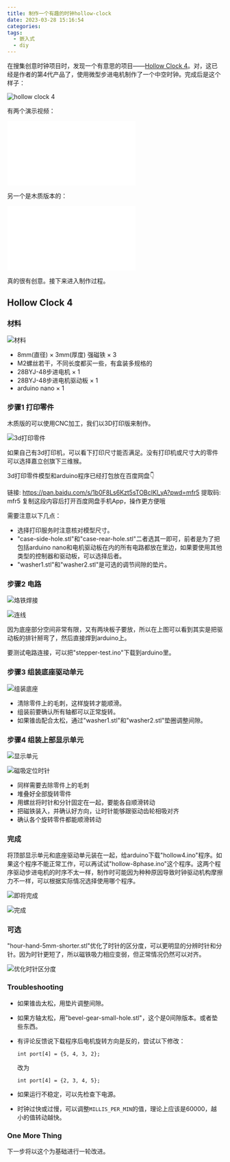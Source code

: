 ```yaml
---
title: 制作一个有趣的时钟hollow-clock
date: 2023-03-28 15:16:54
categories:
tags:
  - 嵌入式
  - diy
---
```


在搜集创意时钟项目时，发现一个有意思的项目——[Hollow Clock 4](https://www.instructables.com/Hollow-Clock-4/)。对，这已经是作者的第4代产品了，使用微型步进电机制作了一个中空时钟。完成后是这个样子：

![hollow clock 4](https://imgs.boringhex.top/blog/F77HI74LB537UH8.jpg "hollow clock 4")

有两个演示视频：

<iframe src="//player.bilibili.com/player.html?bvid=BV1Jm4y1r78w&page=1" scrolling="no" border="0" frameborder="no" framespacing="0" allowfullscreen="true"> </iframe>

另一个是木质版本的：

<iframe src="//player.bilibili.com/player.html?bvid=BV1ic411V76Z&page=1" scrolling="no" border="0" frameborder="no" framespacing="0" allowfullscreen="true"> </iframe>

真的很有创意。接下来进入制作过程。

## Hollow Clock 4

### 材料

![材料](https://imgs.boringhex.top/blog/F3UWT8TLAL338YE.jpg "材料")

- 8mm(直径) × 3mm(厚度) 强磁铁 × 3
- M2螺丝若干，不同长度都买一些，有盒装多规格的
- 28BYJ-48步进电机 × 1
- 28BYJ-48步进电机驱动板 × 1
- arduino nano × 1

### 步骤1 打印零件

木质版的可以使用CNC加工，我们以3D打印版来制作。

![3d打印零件](https://imgs.boringhex.top/blog/FWO2FB7LAL33912.jpg "3d打印零件")

如果自己有3d打印机，可以看下打印尺寸能否满足。没有打印机或尺寸大的零件可以选择嘉立创旗下三维猴。

3d打印零件模型和arduino程序已经打包放在百度网盘👇

链接: https://pan.baidu.com/s/1b0F8Ls6Kzt5sTOBcIKl_yA?pwd=mfr5 提取码: mfr5 复制这段内容后打开百度网盘手机App，操作更方便哦 

需要注意以下几点：

- 选择打印服务时注意核对模型尺寸。
- "case-side-hole.stl"和"case-rear-hole.stl"二者选其一即可，前者是为了把包括arduino nano和电机驱动板在内的所有电路都放在里边，如果要使用其他类型的控制器和驱动板，可以选择后者。
- "washer1.stl"和"washer2.stl"是可选的调节间隙的垫片。

### 步骤2 电路

![烙铁焊接](https://imgs.boringhex.top/blog/FM0HLNILAL3394P.jpg)

![连线](https://imgs.boringhex.top/blog/FIXI7XZLE60C003.jpg)

因为底座部分空间非常有限，又有两块板子要放，所以在上图可以看到其实是把驱动板的排针掰弯了，然后直接焊到arduino上。

要测试电路连接，可以把"stepper-test.ino"下载到arduino里。

### 步骤3 组装底座驱动单元

![组装底座](https://imgs.boringhex.top/blog/FEEA071LAL33A4N.jpg)

- 清除零件上的毛刺，这样旋转才能顺滑。
- 组装前要确认所有轴都可以正常旋转。
- 如果锥齿配合太松，通过"washer1.stl"和"washer2.stl"垫圈调整间隙。

### 步骤4 组装上部显示单元

![显示单元](https://imgs.boringhex.top/blog/FNOPC9XLAL33B34.jpg)

![磁吸定位时针](https://imgs.boringhex.top/blog/FGQK99HLAL33AH4.jpg)

- 同样需要去除零件上的毛刺
- 堆叠好全部旋转零件
- 用螺丝将时针和分针固定在一起，要能各自顺滑转动
- 把磁铁装入，并确认好方向，让时针能够跟驱动齿轮相吸对齐
- 确认各个旋转零件都能顺滑转动

### 完成

将顶部显示单元和底座驱动单元装在一起，给arduino下载"hollow4.ino"程序。如果这个程序不能正常工作，可以再试试"hollow-8phase.ino"这个程序。这两个程序驱动步进电机的时序不太一样，制作时可能因为种种原因导致时钟驱动机构摩擦力不一样，可以根据实际情况选择使用哪个程序。

![即将完成](https://imgs.boringhex.top/blog/FISR9EELAL338XC.jpg)

![完成](https://imgs.boringhex.top/blog/FM9VWECLAL338XE.jpg)

### 可选

"hour-hand-5mm-shorter.stl"优化了时针的区分度，可以更明显的分辨时针和分针。因为时针更短了，所以磁铁吸力相应变弱，但正常情况仍然可以对齐。

![优化时针区分度](https://imgs.boringhex.top/blog/FABTCOBLAWIK8TN.jpg)

### Troubleshooting

- 如果锥齿太松，用垫片调整间隙。
- 如果方轴太松，用"bevel-gear-small-hole.stl"，这个是0间隙版本。或者垫些东西。
- 有评论反馈说下载程序后电机旋转方向是反的，尝试以下修改：
  
  ``` arduino
  int port[4] = {5, 4, 3, 2};
  ```
  
  改为

  ``` arduino
  int port[4] = {2, 3, 4, 5};
  ```

- 如果运行不稳定，可以先检查下电源。
- 时钟过快或过慢，可以调整`MILLIS_PER_MIN`的值，理论上应该是60000，越小的值转动越快。

### One More Thing

下一步将以这个为基础进行一轮改进。
